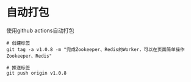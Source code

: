 # 自动打包
使用github actions自动打包

```shell
# 创建标签
git tag -a v1.0.8 -m "完成Zookeeper、Redis的Worker，可以在页面简单操作Zookeeper、Redis"

# 推送标签
git push origin v1.0.8
```